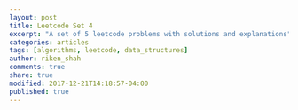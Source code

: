 ```yaml
---
layout: post
title: Leetcode Set 4
excerpt: "A set of 5 leetcode problems with solutions and explanations"
categories: articles
tags: [algorithms, leetcode, data_structures]
author: riken_shah
comments: true
share: true
modified: 2017-12-21T14:18:57-04:00
published: true
---
```


